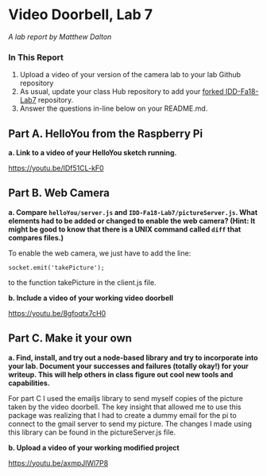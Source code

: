 # Video Doorbell, Lab 7

*A lab report by Matthew Dalton*

### In This Report

1. Upload a video of your version of the camera lab to your lab Github repository
1. As usual, update your class Hub repository to add your [forked IDD-Fa18-Lab7](/FAR-Lab/IDD-Fa18-Lab7) repository.
1. Answer the questions in-line below on your README.md.

## Part A. HelloYou from the Raspberry Pi

**a. Link to a video of your HelloYou sketch running.**

https://youtu.be/IDf51CL-kF0

## Part B. Web Camera

**a. Compare `helloYou/server.js` and `IDD-Fa18-Lab7/pictureServer.js`. What elements had to be added or changed to enable the web camera? (Hint: It might be good to know that there is a UNIX command called `diff` that compares files.)**

To enable the web camera, we just have to add the line:

```socket.emit('takePicture');```

to the function takePicture in the client.js file.

**b. Include a video of your working video doorbell**

https://youtu.be/8gfoqtx7cH0

## Part C. Make it your own

**a. Find, install, and try out a node-based library and try to incorporate into your lab. Document your successes and failures (totally okay!) for your writeup. This will help others in class figure out cool new tools and capabilities.**

For part C I used the emailjs library to send myself copies of the picture taken by the video doorbell. The key insight that allowed me to use this package was realizing that I had to create a dummy email for the pi to connect to the gmail server to send my picture. The changes I made using this library can be found in the pictureServer.js file. 

**b. Upload a video of your working modified project**

https://youtu.be/axmpJlWl7P8
